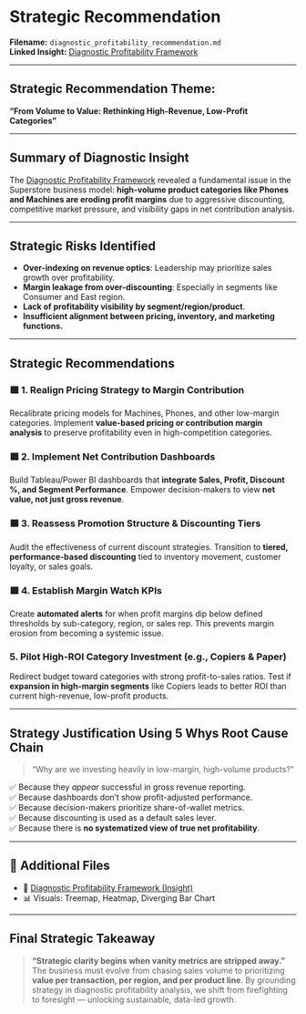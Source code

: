 # Strategic Recommendation  
**Filename:** `diagnostic_profitability_recommendation.md`  
**Linked Insight:** [Diagnostic Profitability Framework](../docs/Insights/Diagnostic_Profitability_Framework.md)

---

## Strategic Recommendation Theme:  
**“From Volume to Value: Rethinking High-Revenue, Low-Profit Categories”**

---

## Summary of Diagnostic Insight

The [Diagnostic Profitability Framework](../docs/Insights/Diagnostic_Profitability_Framework.md) revealed a fundamental issue in the Superstore business model: **high-volume product categories like Phones and Machines are eroding profit margins** due to aggressive discounting, competitive market pressure, and visibility gaps in net contribution analysis.

---

## Strategic Risks Identified

- **Over-indexing on revenue optics**: Leadership may prioritize sales growth over profitability.
- **Margin leakage from over-discounting**: Especially in segments like Consumer and East region.
- **Lack of profitability visibility by segment/region/product**.
- **Insufficient alignment between pricing, inventory, and marketing functions.**

---

## Strategic Recommendations

### 🟪 1. Realign Pricing Strategy to Margin Contribution
Recalibrate pricing models for Machines, Phones, and other low-margin categories. Implement **value-based pricing or contribution margin analysis** to preserve profitability even in high-competition categories.

### 🟩 2. Implement Net Contribution Dashboards
Build Tableau/Power BI dashboards that **integrate Sales, Profit, Discount %, and Segment Performance**. Empower decision-makers to view **net value, not just gross revenue**.

### 🟦 3. Reassess Promotion Structure & Discounting Tiers
Audit the effectiveness of current discount strategies. Transition to **tiered, performance-based discounting** tied to inventory movement, customer loyalty, or sales goals.

### 🟪 4. Establish Margin Watch KPIs
Create **automated alerts** for when profit margins dip below defined thresholds by sub-category, region, or sales rep. This prevents margin erosion from becoming a systemic issue.

### 5. Pilot High-ROI Category Investment (e.g., Copiers & Paper)
Redirect budget toward categories with strong profit-to-sales ratios. Test if **expansion in high-margin segments** like Copiers leads to better ROI than current high-revenue, low-profit products.

---

## Strategy Justification Using 5 Whys Root Cause Chain

> “Why are we investing heavily in low-margin, high-volume products?”

✅ Because they *appear* successful in gross revenue reporting.  
✅ Because dashboards don’t show profit-adjusted performance.  
✅ Because decision-makers prioritize share-of-wallet metrics.  
✅ Because discounting is used as a default sales lever.  
✅ Because there is **no systematized view of true net profitability**.

---

## 🔗 Additional Files
- 📄 [Diagnostic Profitability Framework (Insight)](../docs/Insights/Diagnostic_Profitability_Framework.md)
- 📊 Visuals: Treemap, Heatmap, Diverging Bar Chart

---

## Final Strategic Takeaway

> **“Strategic clarity begins when vanity metrics are stripped away.”**  
The business must evolve from chasing sales volume to prioritizing **value per transaction, per region, and per product line**. By grounding strategy in diagnostic profitability analysis, we shift from firefighting to foresight — unlocking sustainable, data-led growth.
